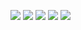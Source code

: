 ![](https://cdn.discordapp.com/attachments/1091163760292536403/1196268925755871292/image.png?ex=65b70341&is=65a48e41&hm=681149743d45c38574b2f0bc054fc80ad2b78f7c7d6751370b3984badabd1c6c&)
![](https://cdn.discordapp.com/attachments/1091163760292536403/1196269613571391508/image.png?ex=65b703e5&is=65a48ee5&hm=c46966f24888f900e5421694b3e9d0dc4e1784ebed24464ec2131e0bd9c0c439&)
![](https://cdn.discordapp.com/attachments/1091163760292536403/1196269986201751662/image.png?ex=65b7043e&is=65a48f3e&hm=e4c5f344d9647837033d658ada51f15fa60ef9de6821bf673d35e01966b80884&)
![](https://cdn.discordapp.com/attachments/1091163760292536403/1196271479629824030/image.png?ex=65b705a2&is=65a490a2&hm=83acd06bfcac03f6cd876b0b98e1b8d737cf149d0a930dd27e7e27883fc78055&)
![](https://cdn.discordapp.com/attachments/1091163760292536403/1196270108079837195/image.png?ex=65b7045b&is=65a48f5b&hm=a2c268079bd936999ad25d87a2af4235aa88f669deac503788d69cf56db36b96&)
